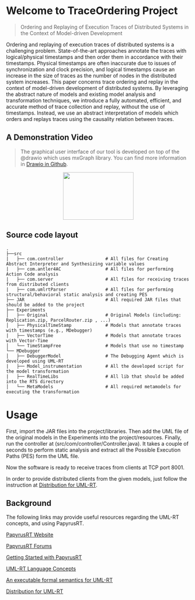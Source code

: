 # Welcome to TraceOrdering Project  
> Ordering and Replaying of Execution Traces of Distributed Systems in the Context of Model-driven Development

Ordering and replaying of execution traces of distributed systems is a challenging problem. State-of-the-art approaches annotate the traces with logical/physical timestamps and then order them in accordance with their timestamps. Physical timestamps are often inaccurate due to issues of synchronization and clock precision, and logical timestamps cause an increase in the size of traces as the number of nodes in the distributed system increases. This paper concerns trace ordering and replay in the context of model-driven development of distributed systems. By leveraging the abstract nature of models and existing model analysis and transformation techniques, we introduce a fully automated, efficient, and accurate method of trace collection and replay, without the use of timestamps. Instead, we use an abstract interpretation of models which
orders and replays traces using the causality relation between traces.

## A Demonstration Video
> The graphical user interface of our tool is developed on top of the   @drawio which uses mxGraph library. You can find more information in [Drawio in Github](https://github.com/jgraph/drawio).


[<p style="text-align:center;"><img src="https://i.ibb.co/nbM8rL6/You-Tube-icon.png" width="193" height="130"></p>](https://www.youtube.com/watch?v=Gi5auwV3L5o)


## Source code layout
    .
    ├──src
    |   ├── com.controller                # All files for Creating Abstract Interpreter and Synthesizing variable values
    |   ├── com.antler4AC                 # All files for performing Action Code analysis  
    |   ├── com.server                    # All files for receiving traces from distributed clients
    |   ├── com.umlrtParser               # All files for performing structural/behavioral static analysis and creating PES
    ├── JAR                               # All required JAR files that should be added to the project 
    ├── Experiments                   
    │   ├── Original                      # Original Models (including: Replication.zip, ParcelRouter.zip , ...)
    │   ├── PhysicalTimeStamp             # Models that annotate traces with timestamps (e.g., MDebugger)
    |   ├── VectorTime                    # Models that annotate traces with Vector-Time
    │   └── TimeStampFree                 # Models that use no timestamp
    └── MDebugger                     
    │   ├── DebuggerModel                 # The Debugging Agent which is developed using UML-RT  
    |   ├── Model_instrumentation         # All the developed script for the model transformation 
    |   ├── RealTimeLibs                  # All lib that should be added into the RTS directory
    │   └── MetaModels                    # All required metamodels for executing the transformation


# Usage
First, import the JAR files into the project/libraries. Then add the UML file of the original models in the Experiments into the project/resources. Finally, run the controller at (src/com/controller/Controller.java). It takes a couple of seconds to perform static analysis and extract all the Possible Execution Paths (PES) form the UML file.

Now the software is ready to receive traces from clients at TCP port 8001.


In order to provide distributed clients from the given models, just follow the instruction at [Distribution for UML-RT](https://github.com/kjahed/papyrusrt-distribution).

## Background

The following links may provide useful resources regarding the UML-RT concepts, and using PapyrusRT.

[PapyrusRT Website](https://eclipse.org/papyrus-rt/)

[PapyrusRT Forums](https://www.eclipse.org/forums/index.php/f/314/)

[Getting Started with PapyrusRT](https://wiki.eclipse.org/Papyrus-RT/User/User_Guide/Getting_Started)

[UML-RT Language Concepts](https://pdfs.semanticscholar.org/7fae/fac63155a404e431c97201f89fc8c37a7d62.pdf)

[An executable formal semantics for UML-RT](https://link.springer.com/article/10.1007/s10270-014-0399-z)

[Distribution for UML-RT](https://github.com/kjahed/papyrusrt-distribution)
